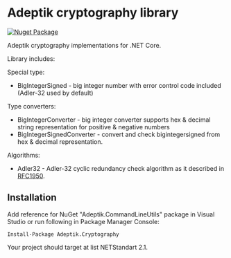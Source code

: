 # Adeptik cryptography library

[![Nuget Package](https://flat.badgen.net/nuget/v/Adeptik.Cryptography)](https://www.nuget.org/packages/Adeptik.Cryptography/)

Adeptik cryptography  implementations for .NET Core.

Library includes:

Special type:

- BigIntegerSigned - big integer number with error control code included (Adler-32 used by default)

Type converters:

- BigIntegerConverter - big integer converter supports hex & decimal string representation for positive & negative numbers
- BigIntegerSignedConverter - convert and check bigintegersigned from hex & decimal representation.

Algorithms:

- Adler32 - Adler-32 cyclic redundancy check algorithm as it described in [RFC1950](https://tools.ietf.org/html/rfc1950#section-9).

## Installation

Add reference for NuGet "Adeptik.CommandLineUtils" package in Visual Studio or run following in Package Manager Console:

    Install-Package Adeptik.Cryptography

Your project should target at list NETStandart 2.1.
